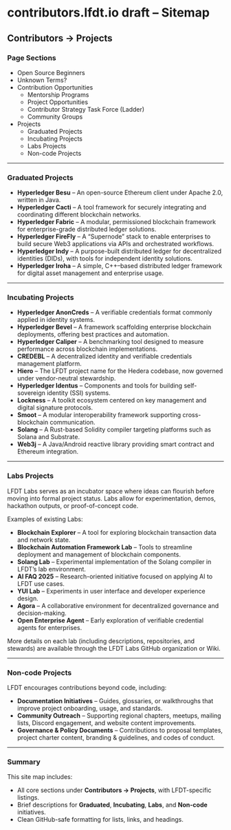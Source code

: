 # contributors.lfdt.io draft – Sitemap

## Contributors → Projects

### Page Sections
- Open Source Beginners
- Unknown Terms?
- Contribution Opportunities
  - Mentorship Programs
  - Project Opportunities
  - Contributor Strategy Task Force (Ladder)
  - Community Groups
- Projects
  - Graduated Projects
  - Incubating Projects
  - Labs Projects
  - Non-code Projects

---

### Graduated Projects

- **Hyperledger Besu** – An open-source Ethereum client under Apache 2.0, written in Java.  
- **Hyperledger Cacti** – A tool framework for securely integrating and coordinating different blockchain networks.  
- **Hyperledger Fabric** – A modular, permissioned blockchain framework for enterprise-grade distributed ledger solutions.  
- **Hyperledger FireFly** – A “Supernode” stack to enable enterprises to build secure Web3 applications via APIs and orchestrated workflows.  
- **Hyperledger Indy** – A purpose-built distributed ledger for decentralized identities (DIDs), with tools for independent identity solutions.  
- **Hyperledger Iroha** – A simple, C++–based distributed ledger framework for digital asset management and enterprise usage.  

---

### Incubating Projects

- **Hyperledger AnonCreds** – A verifiable credentials format commonly applied in identity systems.  
- **Hyperledger Bevel** – A framework scaffolding enterprise blockchain deployments, offering best practices and automation.  
- **Hyperledger Caliper** – A benchmarking tool designed to measure performance across blockchain implementations.  
- **CREDEBL** – A decentralized identity and verifiable credentials management platform.  
- **Hiero** – The LFDT project name for the Hedera codebase, now governed under vendor-neutral stewardship.  
- **Hyperledger Identus** – Components and tools for building self-sovereign identity (SSI) systems.  
- **Lockness** – A toolkit ecosystem centered on key management and digital signature protocols.  
- **Smoot** – A modular interoperability framework supporting cross-blockchain communication.  
- **Solang** – A Rust-based Solidity compiler targeting platforms such as Solana and Substrate.  
- **Web3j** – A Java/Android reactive library providing smart contract and Ethereum integration.  

---

### Labs Projects

LFDT Labs serves as an incubator space where ideas can flourish before moving into formal project status. Labs allow for experimentation, demos, hackathon outputs, or proof-of-concept code.

Examples of existing Labs:

- **Blockchain Explorer** – A tool for exploring blockchain transaction data and network state.  
- **Blockchain Automation Framework Lab** – Tools to streamline deployment and management of blockchain components.  
- **Solang Lab** – Experimental implementation of the Solang compiler in LFDT’s lab environment.  
- **AI FAQ 2025** – Research-oriented initiative focused on applying AI to LFDT use cases.  
- **YUI Lab** – Experiments in user interface and developer experience design.  
- **Agora** – A collaborative environment for decentralized governance and decision-making.  
- **Open Enterprise Agent** – Early exploration of verifiable credential agents for enterprises.  

More details on each lab (including descriptions, repositories, and stewards) are available through the LFDT Labs GitHub organization or Wiki.

---

### Non-code Projects

LFDT encourages contributions beyond code, including:

- **Documentation Initiatives** – Guides, glossaries, or walkthroughs that improve project onboarding, usage, and standards.  
- **Community Outreach** – Supporting regional chapters, meetups, mailing lists, Discord engagement, and website content improvements.  
- **Governance & Policy Documents** – Contributions to proposal templates, project charter content, branding & guidelines, and codes of conduct.  

---

### Summary

This site map includes:

- All core sections under **Contributors → Projects**, with LFDT-specific listings.  
- Brief descriptions for **Graduated**, **Incubating**, **Labs**, and **Non-code** initiatives.  
- Clean GitHub-safe formatting for lists, links, and headings.  
